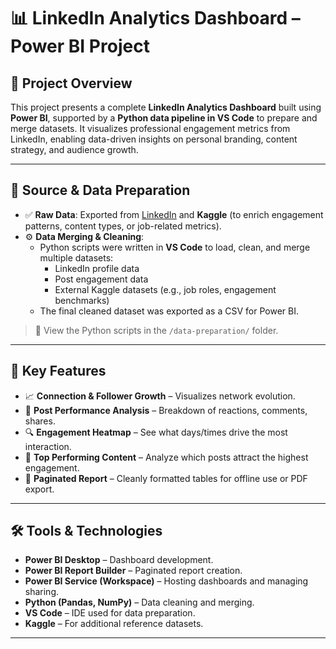 # 📊 LinkedIn Analytics Dashboard – Power BI Project

## 🚀 Project Overview

This project presents a complete **LinkedIn Analytics Dashboard** built using **Power BI**, supported by a **Python data pipeline in VS Code** to prepare and merge datasets. It visualizes professional engagement metrics from LinkedIn, enabling data-driven insights on personal branding, content strategy, and audience growth.

---

## 📁 Source & Data Preparation

- ✅ **Raw Data**: Exported from [LinkedIn](https://www.linkedin.com/settings/data-export-page) and **Kaggle** (to enrich engagement patterns, content types, or job-related metrics).
- ⚙️ **Data Merging & Cleaning**:
  - Python scripts were written in **VS Code** to load, clean, and merge multiple datasets:
    - LinkedIn profile data
    - Post engagement data
    - External Kaggle datasets (e.g., job roles, engagement benchmarks)
  - The final cleaned dataset was exported as a CSV for Power BI.

> 📌 View the Python scripts in the `/data-preparation/` folder.

---

## 📌 Key Features

- 📈 **Connection & Follower Growth** – Visualizes network evolution.
- 📝 **Post Performance Analysis** – Breakdown of reactions, comments, shares.
- 🔍 **Engagement Heatmap** – See what days/times drive the most interaction.
- 🧠 **Top Performing Content** – Analyze which posts attract the highest engagement.
- 📄 **Paginated Report** – Cleanly formatted tables for offline use or PDF export.

---

## 🛠️ Tools & Technologies

- **Power BI Desktop** – Dashboard development.
- **Power BI Report Builder** – Paginated report creation.
- **Power BI Service (Workspace)** – Hosting dashboards and managing sharing.
- **Python (Pandas, NumPy)** – Data cleaning and merging.
- **VS Code** – IDE used for data preparation.
- **Kaggle** – For additional reference datasets.

---


